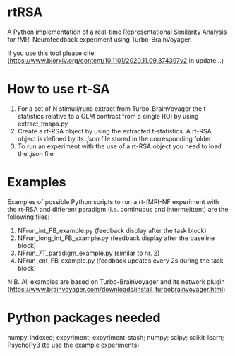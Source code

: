 # rtRSA
A Python implementation of a real-time Representational Similarity Analysis for fMRI Neurofeedback experiment using Turbo-BrainVoyager.

If you use this tool please cite: (https://www.biorxiv.org/content/10.1101/2020.11.09.374397v2 in update...)

# How to use rt-SA 

  1) For a set of N stimuli/runs extract from Turbo-BrainVoyager the t-statistics relative to a GLM contrast from a single ROI by using extract_tmaps.py
  2) Create a rt-RSA object by using the extracted t-statistics. A rt-RSA object is defined by its *.json* file stored in the corresponding folder
  3) To run an experiment with the use of a rt-RSA object you need to load the *.json* file 

# Examples
Examples of possible Python scripts to run a rt-fMRI-NF experiment with the rt-RSA and different paradigm (i.e. continuous and intermeittent) are the following files:
  

  1) NFrun_int_FB_example.py  (feedback display after the task block)
  2) NFrun_long_int_FB_example.py (feedback display after the baseline block)
  3) NFrun_7T_paradigm_example.py (similar to nr. 2)
  4) NFrun_cnt_FB_example.py (feedback updates every 2s during the task block)
 
N.B. All examples are based on Turbo-BrainVoyager and its network plugin (https://www.brainvoyager.com/downloads/install_turbobrainvoyager.html) 

# Python packages needed
numpy_indexed; 
expyriment;
expyriment-stash;
numpy;
scipy; 
scikit-learn;
PsychoPy3 (to use the example experiments)



